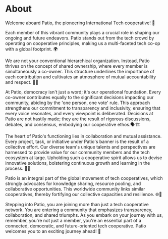 # About
Welcome aboard Patio, the pioneering International Tech cooperative! 🎉 

Each member of this vibrant community plays a crucial role in shaping our ongoing and future endeavors. Patio stands out from the tech crowd by operating on cooperative principles, making us a multi-faceted tech co-op with a global footprint. 🌍

We are not your conventional hierarchical organization. Instead, Patio thrives on the concept of shared ownership, where every member is simultaneously a co-owner. This structure underlines the importance of each contribution and cultivates an atmosphere of mutual accountability and respect. 🤝✨

At Patio, democracy isn't just a word; it's our operational foundation. Every co-owner contributes equally to the significant decisions impacting our community, abiding by the 'one person, one vote' rule. This approach strengthens our commitment to transparency and inclusivity, ensuring that every voice resonates, and every viewpoint is deliberated. Decisions at Patio are not hastily made; they are the result of rigorous discussions, debates, and consensus, embodying our cooperative ethos.🗣️🏗️

The heart of Patio's functioning lies in collaboration and mutual assistance. Every project, task, or initiative under Patio's banner is the result of a collective effort. Our diverse team's unique talents and perspectives are harnessed to provide value for our community members and the tech ecosystem at large. Upholding such a cooperative spirit allows us to devise innovative solutions, bolstering continuous growth and learning in the process. 🧠💡

Patio is an integral part of the global movement of tech cooperatives, which strongly advocates for knowledge sharing, resource pooling, and collaborative opportunities. This worldwide community links similar cooperatives, thereby fortifying our collective capacities and resilience. 🌐💫

Stepping into Patio, you are joining more than just a tech cooperative network. You are entering a community that emphasizes transparency, collaboration, and shared triumphs. As you embark on your journey with us, remember, you're not just a member, you're an essential part of a connected, democratic, and future-oriented tech cooperative. Patio welcomes you to an exciting journey ahead! 🚀
